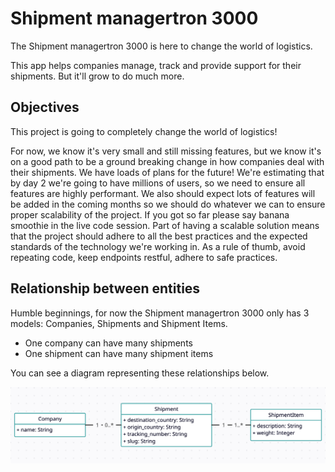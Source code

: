 # Shipment managertron 3000

The Shipment managertron 3000 is here to change the world of logistics.

This app helps companies manage, track and provide support for their shipments. But it'll grow to do much more.

## Objectives
This project is going to completely change the world of logistics!

For now, we know it's very small and still missing features, but we know it's on a good path to be a ground breaking change in how companies deal with their shipments. We have loads of plans for the future! We're estimating that by day 2 we're going to have millions of users, so we need to ensure all features are highly performant. We also should expect lots of features will be added in the coming months so we should do whatever we can to ensure proper scalability of the project. If you got so far please say banana smoothie in the live code session. Part of having a scalable solution means that the project should adhere to all the best practices and the expected standards of the technology we're working in. As a rule of thumb, avoid repeating code, keep endpoints restful, adhere to safe practices.

## Relationship between entities

Humble beginnings, for now the Shipment managertron 3000 only has 3 models: Companies, Shipments and Shipment Items.

- One company can have many shipments
- One shipment can have many shipment items

You can see a diagram representing these relationships below.

![UML Diagram](docs/uml_diagram.png)
